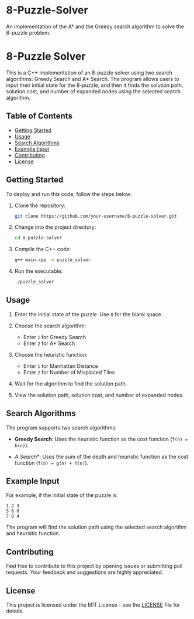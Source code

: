 # 8-Puzzle-Solver
An implementation of the A* and the Greedy search algorithm to solve the 8-puzzle problem.

# 8-Puzzle Solver

This is a C++ implementation of an 8-puzzle solver using two search algorithms: Greedy Search and A* Search. The program allows users to input their initial state for the 8-puzzle, and then it finds the solution path, solution cost, and number of expanded nodes using the selected search algorithm.

## Table of Contents
- [Getting Started](#getting-started)
- [Usage](#usage)
- [Search Algorithms](#search-algorithms)
- [Example Input](#example-input)
- [Contributing](#contributing)
- [License](#license)

## Getting Started

To deploy and run this code, follow the steps below:

1. Clone the repository:

   ```bash
   git clone https://github.com/your-username/8-puzzle-solver.git
   ```

2. Change into the project directory:

   ```bash
   cd 8-puzzle-solver
   ```

3. Compile the C++ code:

   ```bash
   g++ main.cpp -o puzzle_solver
   ```

4. Run the executable:

   ```bash
   ./puzzle_solver
   ```

## Usage

1. Enter the initial state of the puzzle. Use `0` for the blank space.

2. Choose the search algorithm:
   - Enter `1` for Greedy Search
   - Enter `2` for A* Search

3. Choose the heuristic function:
   - Enter `1` for Manhattan Distance
   - Enter `2` for Number of Misplaced Tiles

4. Wait for the algorithm to find the solution path.

5. View the solution path, solution cost, and number of expanded nodes.

## Search Algorithms

The program supports two search algorithms:

- **Greedy Search**: Uses the heuristic function as the cost function (`f(n) = h(n)`).

- **A* Search**: Uses the sum of the depth and heuristic function as the cost function (`f(n) = g(n) + h(n)`).

## Example Input

For example, if the initial state of the puzzle is:

```
1 2 3
5 6 0
7 8 4
```

The program will find the solution path using the selected search algorithm and heuristic function.

## Contributing

Feel free to contribute to this project by opening issues or submitting pull requests. Your feedback and suggestions are highly appreciated.

## License

This project is licensed under the MIT License - see the [LICENSE](LICENSE) file for details.
